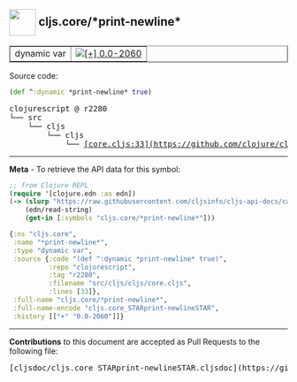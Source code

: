 ## <img width="48px" valign="middle" src="http://i.imgur.com/Hi20huC.png"> cljs.core/\*print-newline\*

 <table border="1">
<tr>

<td>dynamic var</td>
<td><a href="https://github.com/cljsinfo/cljs-api-docs/tree/0.0-2060"><img valign="middle" alt="[+] 0.0-2060" src="https://img.shields.io/badge/+-0.0--2060-lightgrey.svg"></a> </td>
</tr>
</table>






Source code:

```clj
(def ^:dynamic *print-newline* true)
```

 <pre>
clojurescript @ r2280
└── src
    └── cljs
        └── cljs
            └── <ins>[core.cljs:33](https://github.com/clojure/clojurescript/blob/r2280/src/cljs/cljs/core.cljs#L33)</ins>
</pre>


---

__Meta__ - To retrieve the API data for this symbol:

```clj
;; from Clojure REPL
(require '[clojure.edn :as edn])
(-> (slurp "https://raw.githubusercontent.com/cljsinfo/cljs-api-docs/catalog/cljs-api.edn")
    (edn/read-string)
    (get-in [:symbols "cljs.core/*print-newline*"]))
```

```clj
{:ns "cljs.core",
 :name "*print-newline*",
 :type "dynamic var",
 :source {:code "(def ^:dynamic *print-newline* true)",
          :repo "clojurescript",
          :tag "r2280",
          :filename "src/cljs/cljs/core.cljs",
          :lines [33]},
 :full-name "cljs.core/*print-newline*",
 :full-name-encode "cljs.core_STARprint-newlineSTAR",
 :history [["+" "0.0-2060"]]}

```

---

__Contributions__ to this document are accepted as Pull Requests to the following file:

 <pre>
[cljsdoc/cljs.core_STARprint-newlineSTAR.cljsdoc](https://github.com/cljsinfo/cljs-api-docs/blob/master/cljsdoc/cljs.core_STARprint-newlineSTAR.cljsdoc)
</pre>

